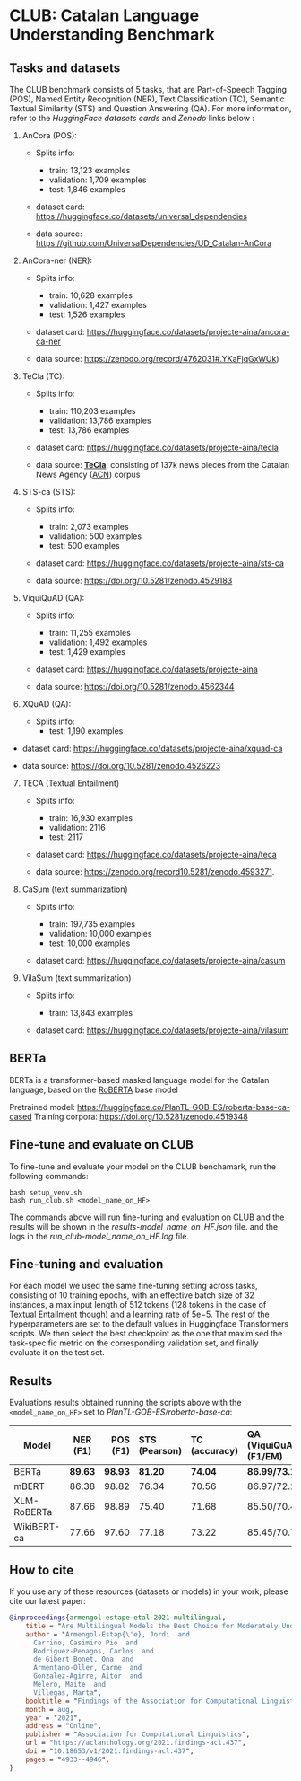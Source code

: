 
# CLUB: Catalan Language Understanding Benchmark

## Tasks and datasets

The CLUB benchmark consists of 5 tasks, that are Part-of-Speech Tagging (POS), Named Entity Recognition (NER), 
Text Classification (TC), Semantic Textual Similarity (STS) and Question Answering (QA).
For more information, refer to the _HuggingFace datasets cards_ and _Zenodo_ links below :
 1. AnCora (POS): 
   
    - Splits info:
         - train: 13,123 examples 
         - validation: 1,709 examples
         - test: 1,846 examples

    - dataset card: https://huggingface.co/datasets/universal_dependencies

    - data source: https://github.com/UniversalDependencies/UD_Catalan-AnCora

 2. AnCora-ner (NER):
    
    - Splits info:
         - train: 10,628 examples 
         - validation: 1,427 examples
         - test: 1,526 examples
       
    - dataset card: https://huggingface.co/datasets/projecte-aina/ancora-ca-ner
    
    - data source: https://zenodo.org/record/4762031#.YKaFjqGxWUk)
   
 3. TeCla (TC):
    
    - Splits info:
         - train: 110,203  examples 
         - validation: 13,786 examples
         - test: 13,786 examples
       
    - dataset card: https://huggingface.co/datasets/projecte-aina/tecla
    
    - data source: **[TeCla](https://doi.org/10.5281/zenodo.4627197)**: consisting of 137k news pieces from the Catalan News Agency ([ACN](https://www.acn.cat/)) corpus

 4. STS-ca (STS):
    
    - Splits info:
         - train: 2,073 examples
         - validation: 500 examples
         - test: 500 examples
       
    - dataset card: https://huggingface.co/datasets/projecte-aina/sts-ca
    
    - data source: https://doi.org/10.5281/zenodo.4529183
   
 5. ViquiQuAD (QA):
    
    - Splits info:
         - train: 11,255 examples 
         - validation: 1,492 examples
         - test: 1,429 examples
       
    - dataset card: https://huggingface.co/datasets/projecte-aina
      
    - data source: https://doi.org/10.5281/zenodo.4562344
   
 6. XQuAD (QA):
   
    - Splits info:
         - test: 1,190 examples
   
   - dataset card: https://huggingface.co/datasets/projecte-aina/xquad-ca
     
   - data source: https://doi.org/10.5281/zenodo.4526223

7. TECA (Textual Entailment)

    - Splits info:
         - train: 16,930 examples
         - validation: 2116
         - test: 2117
   
   - dataset card: https://huggingface.co/datasets/projecte-aina/teca
     
   - data source: https://zenodo.org/record10.5281/zenodo.4593271.

8. CaSum (text summarization)

    - Splits info:
         - train: 197,735 examples
         - validation: 10,000 examples
         - test: 10,000 examples
 
   
    - dataset card: https://huggingface.co/datasets/projecte-aina/casum
   
9. VilaSum (text summarization)

    - Splits info:
         - train: 13,843 examples
   
   - dataset card: https://huggingface.co/datasets/projecte-aina/vilasum
    
## BERTa

BERTa is a transformer-based masked language model for the Catalan language, based on the [RoBERTA](https://github.com/pytorch/fairseq/tree/master/examples/roberta) base model 

Pretrained model: https://huggingface.co/PlanTL-GOB-ES/roberta-base-ca-cased
Training corpora: https://doi.org/10.5281/zenodo.4519348

## Fine-tune and evaluate on CLUB

To fine-tune and evaluate your model on the CLUB benchamark, run the following commands:

```
bash setup_venv.sh
bash run_club.sh <model_name_on_HF>
```
The commands above will run fine-tuning and evaluation on CLUB and the results will be shown in the _results-model_name_on_HF.json_ file.
and the logs in the _run_club-model_name_on_HF.log_ file.


## Fine-tuning and evaluation

For each model we used the same fine-tuning setting across tasks, consisting of 10 training epochs, with an effective
batch size of 32 instances, a max input length of 512 tokens (128 tokens in the case of Textual Entailment though) and a learning rate of 5e−5. The rest of the hyperparameters are set to the default values in Huggingface Transformers scripts. We then select the best checkpoint as the one that maximised the task-specific metric on the
corresponding validation set, and finally evaluate it on the test set.


## Results

Evaluations results obtained running the scripts above with the `<model_name_on_HF>` set to _PlanTL-GOB-ES/roberta-base-ca_:


| Model        | NER (F1)      | POS (F1)   | STS (Pearson)   | TC (accuracy) | QA (ViquiQuAD) (F1/EM)  | QA (XQuAD) (F1/EM) | TE (TECA) (accuracy) | 
| ------------|:-------------:| -----:|:------|:-------|:------|:----|:----|
| BERTa       | **89.63** | **98.93** | **81.20** | **74.04** | **86.99/73.25** | **67.81/49.43** | **79.12** |
| mBERT       | 86.38 | 98.82 | 76.34 | 70.56 | 86.97/72.22 | 67.15/46.51 | 74.78 |
| XLM-RoBERTa | 87.66 | 98.89 | 75.40 | 71.68 | 85.50/70.47 | 67.10/46.42 | 75.44 |
| WikiBERT-ca | 77.66 | 97.60 | 77.18 | 73.22 | 85.45/70.75 | 65.21/36.60 | x |

## How to cite
If you use any of these resources (datasets or models) in your work, please cite our latest paper:
```bibtex
@inproceedings{armengol-estape-etal-2021-multilingual,
    title = "Are Multilingual Models the Best Choice for Moderately Under-resourced Languages? {A} Comprehensive Assessment for {C}atalan",
    author = "Armengol-Estap{\'e}, Jordi  and
      Carrino, Casimiro Pio  and
      Rodriguez-Penagos, Carlos  and
      de Gibert Bonet, Ona  and
      Armentano-Oller, Carme  and
      Gonzalez-Agirre, Aitor  and
      Melero, Maite  and
      Villegas, Marta",
    booktitle = "Findings of the Association for Computational Linguistics: ACL-IJCNLP 2021",
    month = aug,
    year = "2021",
    address = "Online",
    publisher = "Association for Computational Linguistics",
    url = "https://aclanthology.org/2021.findings-acl.437",
    doi = "10.18653/v1/2021.findings-acl.437",
    pages = "4933--4946",
}
```



